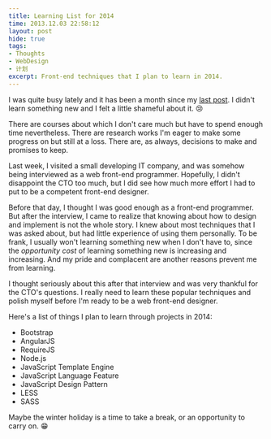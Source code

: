 ```yaml
---
title: Learning List for 2014
time: 2013.12.03 22:58:12
layout: post
hide: true
tags:
- Thoughts
- WebDesign
- 计划
excerpt: Front-end techniques that I plan to learn in 2014.
---
```


I was quite busy lately and it has been a month since my [last post][1]. I didn't learn something new and I felt a little shameful about it. :cry:

There are courses about which I don't care much but have to spend enough time nevertheless. There are research works I'm eager to make some progress on but still at a loss. There are, as always, decisions to make and promises to keep.

Last week, I visited a small developing IT company, and was somehow being interviewed as a web front-end programmer. Hopefully, I didn't disappoint the CTO too much, but I did see how much more effort I had to put to be a competent front-end designer.

Before that day, I thought I was good enough as a front-end programmer. But after the interview, I came to realize that knowing about how to design and implement is not the whole story. I knew about most techniques that I was asked about, but had little experience of using them personally. To be frank, I usually won't learning something new when I don't have to, since the *opportunity cost* of learning something new is increasing and increasing. And my pride and complacent are another reasons prevent me from learning.

I thought seriously about this after that interview and was very thankful for the CTO's questions. I really need to learn these popular techniques and polish myself before I'm ready to be a web front-end designer.

Here's a list of things I plan to learn through projects in 2014:

 - Bootstrap
 - AngularJS
 - RequireJS
 - Node.js
 - JavaScript Template Engine
 - JavaScript Language Feature
 - JavaScript Design Pattern
 - LESS
 - SASS

Maybe the winter holiday is a time to take a break, or an opportunity to carry on. :grin:
 
  [1]: http://zhangwenli.com/blog/2013/11/02/sorting-in-javascript/